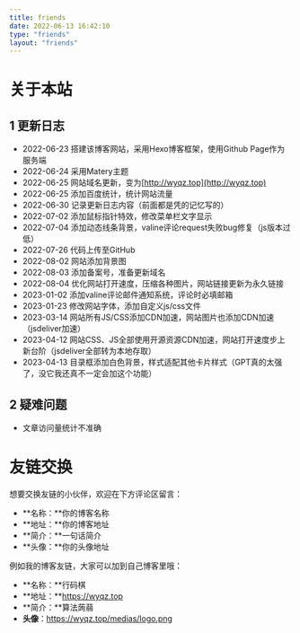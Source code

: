 ```yaml
---
title: friends
date: 2022-06-13 16:42:10
type: "friends"
layout: "friends"
---
```


# 关于本站

## 1 更新日志

- 2022-06-23   搭建该博客网站，采用Hexo博客框架，使用Github Page作为服务端
- 2022-06-24   采用Matery主题
- 2022-06-25   网站域名更新，变为[http://wyqz.top](http://wyqz.top)
- 2022-06-25   添加百度统计，统计网站流量
- 2022-06-30   记录更新日志内容（前面都是凭的记忆写的）
- 2022-07-02    添加鼠标指针特效，修改菜单栏文字显示
- 2022-07-04    添加动态线条背景，valine评论request失败bug修复（js版本过低）
- 2022-07-26    代码上传至GitHub
- 2022-08-02    网站添加背景图
- 2022-08-03    添加备案号，准备更新域名
- 2022-08-04    优化网站打开速度，压缩各种图片，网站链接更新为永久链接
- 2023-01-02    添加valine评论邮件通知系统，评论时必填邮箱
- 2023-01-23    修改网站字体，添加自定义js/css文件
- 2023-03-14    网站所有JS/CSS添加CDN加速，网站图片也添加CDN加速（jsdeliver加速）
- 2023-04-12    网站CSS、JS全部使用开源资源CDN加速，网站打开速度步上新台阶（jsdeliver全部转为本地存取）
- 2023-04-13    目录框添加白色背景，样式适配其他卡片样式（GPT真的太强了，没它我还真不一定会加这个功能）

## 2 疑难问题

- 文章访问量统计不准确



# 友链交换

想要交换友链的小伙伴，欢迎在下方评论区留言：
* **名称：**你的博客名称
* **地址：**你的博客地址
* **简介：**一句话简介
* **头像：**你的头像地址

例如我的博客友链，大家可以加到自己博客里哦：
* **名称：**行码棋
* **地址：**https://wyqz.top
* **简介：**算法蒟蒻
* **头像**：https://wyqz.top/medias/logo.png

